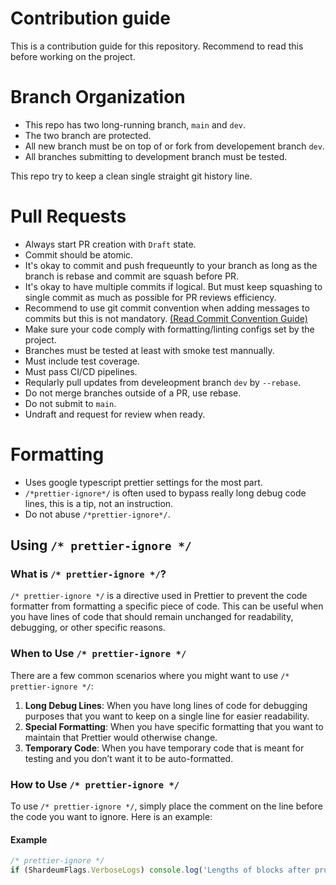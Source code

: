 # Contribution guide
This is a contribution guide for this repository. Recommend to read this before working on the project.

# Branch Organization

- This repo has two long-running branch, `main` and `dev`. 
- The two branch are protected.
- All new branch must be on top of or fork from developement branch `dev`.
- All branches submitting to development branch must be tested.

This repo try to keep a clean single straight git history line.

# Pull Requests

- Always start PR creation with `Draft` state.
- Commit should be atomic. 
- It's okay to commit and push frequeuntly to your branch as long as the branch is rebase and commit are squash before PR.
- It's okay to have multiple commits if logical. But must keep squashing to single commit as much as possible for PR reviews efficiency. 
- Recommend to use git commit convention when adding messages to commits but this is not mandatory. [(Read Commit Convention Guide)](https://www.conventionalcommits.org/en/v1.0.0/)
- Make sure your code comply with formatting/linting configs set by the project.
- Branches must be tested at least with smoke test mannually.
- Must include test coverage.
- Must pass CI/CD pipelines.
- Reqularly pull updates from develeopment branch `dev` by `--rebase`.
- Do not merge branches outside of a PR, use rebase.
- Do not submit to `main`.
- Undraft and request for review when ready.

# Formatting
- Uses google typescript prettier settings for the most part.
- `/*prettier-ignore*/` is often used to bypass really long debug code lines, this is a tip, not an instruction.
- Do not abuse `/*prettier-ignore*/`.

## Using `/* prettier-ignore */`

### What is `/* prettier-ignore */`?

`/* prettier-ignore */` is a directive used in Prettier to prevent the code formatter from formatting a specific piece of code. This can be useful when you have lines of code that should remain unchanged for readability, debugging, or other specific reasons.

### When to Use `/* prettier-ignore */`

There are a few common scenarios where you might want to use `/* prettier-ignore */`:

1. **Long Debug Lines**: When you have long lines of code for debugging purposes that you want to keep on a single line for easier readability.
2. **Special Formatting**: When you have specific formatting that you want to maintain that Prettier would otherwise change.
3. **Temporary Code**: When you have temporary code that is meant for testing and you don’t want it to be auto-formatted.

### How to Use `/* prettier-ignore */`

To use `/* prettier-ignore */`, simply place the comment on the line before the code you want to ignore. Here is an example:

#### Example

```javascript
/* prettier-ignore */
if (ShardeumFlags.VerboseLogs) console.log('Lengths of blocks after pruning', Object.keys(blocksByHash).length, Object.keys(readableBlocks).length)
```
